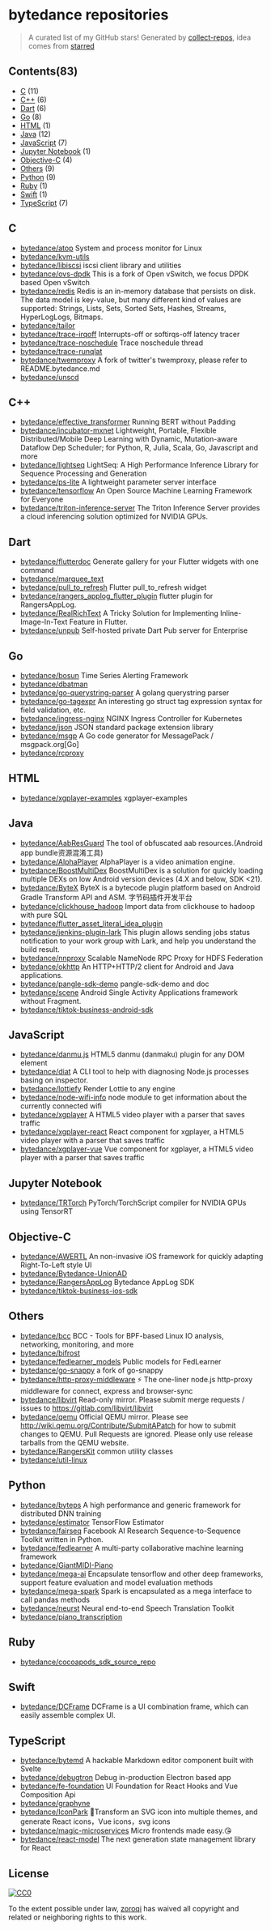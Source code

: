 # bytedance repositories


> A curated list of my GitHub stars!  Generated by [collect-repos](https://github.com/zoroqi/collect-repos), idea comes from [starred](https://github.com/maguowei/starred)  


## Contents(83)

- [C](#c) (11)
- [C++](#c++) (6)
- [Dart](#dart) (6)
- [Go](#go) (8)
- [HTML](#html) (1)
- [Java](#java) (12)
- [JavaScript](#javascript) (7)
- [Jupyter Notebook](#jupyter-notebook) (1)
- [Objective-C](#objective-c) (4)
- [Others](#others) (9)
- [Python](#python) (9)
- [Ruby](#ruby) (1)
- [Swift](#swift) (1)
- [TypeScript](#typescript) (7)

## C

- [bytedance/atop](https://github.com/bytedance/atop) System and process monitor for Linux
- [bytedance/kvm-utils](https://github.com/bytedance/kvm-utils) 
- [bytedance/libiscsi](https://github.com/bytedance/libiscsi) iscsi client library and utilities
- [bytedance/ovs-dpdk](https://github.com/bytedance/ovs-dpdk) This is a fork of Open vSwitch, we focus DPDK based Open vSwitch
- [bytedance/redis](https://github.com/bytedance/redis) Redis is an in-memory database that persists on disk. The data model is key-value, but many different kind of values are supported: Strings, Lists, Sets, Sorted Sets, Hashes, Streams, HyperLogLogs, Bitmaps.
- [bytedance/tailor](https://github.com/bytedance/tailor) 
- [bytedance/trace-irqoff](https://github.com/bytedance/trace-irqoff) Interrupts-off or softirqs-off latency tracer
- [bytedance/trace-noschedule](https://github.com/bytedance/trace-noschedule) Trace noschedule thread
- [bytedance/trace-runqlat](https://github.com/bytedance/trace-runqlat) 
- [bytedance/twemproxy](https://github.com/bytedance/twemproxy) A fork of twitter's twemproxy, please refer to README.bytedance.md
- [bytedance/unscd](https://github.com/bytedance/unscd) 

## C++

- [bytedance/effective_transformer](https://github.com/bytedance/effective_transformer) Running BERT without Padding
- [bytedance/incubator-mxnet](https://github.com/bytedance/incubator-mxnet) Lightweight, Portable, Flexible Distributed/Mobile Deep Learning with Dynamic, Mutation-aware Dataflow Dep Scheduler; for Python, R, Julia, Scala, Go, Javascript and more
- [bytedance/lightseq](https://github.com/bytedance/lightseq) LightSeq: A High Performance Inference Library for Sequence Processing and Generation
- [bytedance/ps-lite](https://github.com/bytedance/ps-lite) A lightweight parameter server interface
- [bytedance/tensorflow](https://github.com/bytedance/tensorflow) An Open Source Machine Learning Framework for Everyone
- [bytedance/triton-inference-server](https://github.com/bytedance/triton-inference-server) The Triton Inference Server provides a cloud inferencing solution optimized for NVIDIA GPUs. 

## Dart

- [bytedance/flutterdoc](https://github.com/bytedance/flutterdoc) Generate gallery for your Flutter widgets with one command
- [bytedance/marquee_text](https://github.com/bytedance/marquee_text) 
- [bytedance/pull_to_refresh](https://github.com/bytedance/pull_to_refresh) Flutter pull_to_refresh widget
- [bytedance/rangers_applog_flutter_plugin](https://github.com/bytedance/rangers_applog_flutter_plugin) flutter plugin for RangersAppLog.
- [bytedance/RealRichText](https://github.com/bytedance/RealRichText)  A Tricky Solution for Implementing Inline-Image-In-Text Feature in Flutter.
- [bytedance/unpub](https://github.com/bytedance/unpub) Self-hosted private Dart Pub server for Enterprise

## Go

- [bytedance/bosun](https://github.com/bytedance/bosun) Time Series Alerting Framework
- [bytedance/dbatman](https://github.com/bytedance/dbatman) 
- [bytedance/go-querystring-parser](https://github.com/bytedance/go-querystring-parser) A golang querystring parser
- [bytedance/go-tagexpr](https://github.com/bytedance/go-tagexpr) An interesting go struct tag expression syntax for field validation, etc.
- [bytedance/ingress-nginx](https://github.com/bytedance/ingress-nginx) NGINX Ingress Controller for Kubernetes
- [bytedance/json](https://github.com/bytedance/json) JSON standard package extension library
- [bytedance/msgp](https://github.com/bytedance/msgp) A Go code generator for MessagePack / msgpack.org[Go]
- [bytedance/rcproxy](https://github.com/bytedance/rcproxy) 

## HTML

- [bytedance/xgplayer-examples](https://github.com/bytedance/xgplayer-examples) xgplayer-examples

## Java

- [bytedance/AabResGuard](https://github.com/bytedance/AabResGuard) The tool of obfuscated aab resources.(Android app bundle资源混淆工具)
- [bytedance/AlphaPlayer](https://github.com/bytedance/AlphaPlayer) AlphaPlayer is a video animation engine.
- [bytedance/BoostMultiDex](https://github.com/bytedance/BoostMultiDex) BoostMultiDex is a solution for quickly loading multiple DEXs on low Android version devices (4.X and below, SDK <21).
- [bytedance/ByteX](https://github.com/bytedance/ByteX) ByteX is a bytecode plugin platform based on Android Gradle Transform API and ASM.  字节码插件开发平台
- [bytedance/clickhouse_hadoop](https://github.com/bytedance/clickhouse_hadoop) Import data from clickhouse to hadoop with pure SQL
- [bytedance/flutter_asset_literal_idea_plugin](https://github.com/bytedance/flutter_asset_literal_idea_plugin) 
- [bytedance/jenkins-plugin-lark](https://github.com/bytedance/jenkins-plugin-lark) This plugin allows sending jobs status notification to your work group with Lark, and help you understand the build result.
- [bytedance/nnproxy](https://github.com/bytedance/nnproxy) Scalable NameNode RPC Proxy for HDFS Federation
- [bytedance/okhttp](https://github.com/bytedance/okhttp) An HTTP+HTTP/2 client for Android and Java applications.
- [bytedance/pangle-sdk-demo](https://github.com/bytedance/pangle-sdk-demo) pangle-sdk-demo and doc 
- [bytedance/scene](https://github.com/bytedance/scene) Android Single Activity Applications framework without Fragment.
- [bytedance/tiktok-business-android-sdk](https://github.com/bytedance/tiktok-business-android-sdk) 

## JavaScript

- [bytedance/danmu.js](https://github.com/bytedance/danmu.js) HTML5 danmu (danmaku) plugin for any DOM element
- [bytedance/diat](https://github.com/bytedance/diat) A CLI tool to help with diagnosing Node.js processes basing on inspector.
- [bytedance/lottiefy](https://github.com/bytedance/lottiefy) Render Lottie to any engine
- [bytedance/node-wifi-info](https://github.com/bytedance/node-wifi-info) node module to get information about the currently connected wifi
- [bytedance/xgplayer](https://github.com/bytedance/xgplayer) A HTML5 video player with a parser that saves traffic
- [bytedance/xgplayer-react](https://github.com/bytedance/xgplayer-react) React component for xgplayer, a HTML5 video player with a parser that saves traffic
- [bytedance/xgplayer-vue](https://github.com/bytedance/xgplayer-vue) Vue component for xgplayer, a HTML5 video player with a parser that saves traffic

## Jupyter Notebook

- [bytedance/TRTorch](https://github.com/bytedance/TRTorch) PyTorch/TorchScript compiler for NVIDIA GPUs using TensorRT

## Objective-C

- [bytedance/AWERTL](https://github.com/bytedance/AWERTL) An non-invasive iOS framework for quickly adapting Right-To-Left style UI
- [bytedance/Bytedance-UnionAD](https://github.com/bytedance/Bytedance-UnionAD) 
- [bytedance/RangersAppLog](https://github.com/bytedance/RangersAppLog) Bytedance AppLog SDK
- [bytedance/tiktok-business-ios-sdk](https://github.com/bytedance/tiktok-business-ios-sdk) 

## Others

- [bytedance/bcc](https://github.com/bytedance/bcc) BCC - Tools for BPF-based Linux IO analysis, networking, monitoring, and more
- [bytedance/bifrost](https://github.com/bytedance/bifrost) 
- [bytedance/fedlearner_models](https://github.com/bytedance/fedlearner_models) Public models for FedLearner
- [bytedance/go-snappy](https://github.com/bytedance/go-snappy) a fork of go-snappy
- [bytedance/http-proxy-middleware](https://github.com/bytedance/http-proxy-middleware) :zap: The one-liner node.js http-proxy middleware for connect, express and browser-sync
- [bytedance/libvirt](https://github.com/bytedance/libvirt) Read-only mirror. Please submit merge requests / issues to https://gitlab.com/libvirt/libvirt
- [bytedance/qemu](https://github.com/bytedance/qemu) Official QEMU mirror. Please see http://wiki.qemu.org/Contribute/SubmitAPatch for how to submit changes to QEMU. Pull Requests are ignored. Please only use release tarballs from the QEMU website.
- [bytedance/RangersKit](https://github.com/bytedance/RangersKit) common utility classes
- [bytedance/util-linux](https://github.com/bytedance/util-linux) 

## Python

- [bytedance/byteps](https://github.com/bytedance/byteps) A high performance and generic framework for distributed DNN training
- [bytedance/estimator](https://github.com/bytedance/estimator) TensorFlow Estimator
- [bytedance/fairseq](https://github.com/bytedance/fairseq) Facebook AI Research Sequence-to-Sequence Toolkit written in Python.
- [bytedance/fedlearner](https://github.com/bytedance/fedlearner) A multi-party collaborative machine learning framework
- [bytedance/GiantMIDI-Piano](https://github.com/bytedance/GiantMIDI-Piano) 
- [bytedance/mega-ai](https://github.com/bytedance/mega-ai) Encapsulate tensorflow and other deep frameworks, support feature evaluation and model evaluation methods
- [bytedance/mega-spark](https://github.com/bytedance/mega-spark) Spark is encapsulated as a mega interface to call pandas methods
- [bytedance/neurst](https://github.com/bytedance/neurst) Neural end-to-end Speech Translation Toolkit
- [bytedance/piano_transcription](https://github.com/bytedance/piano_transcription) 

## Ruby

- [bytedance/cocoapods_sdk_source_repo](https://github.com/bytedance/cocoapods_sdk_source_repo) 

## Swift

- [bytedance/DCFrame](https://github.com/bytedance/DCFrame) DCFrame is a UI combination frame, which can easily assemble complex UI.

## TypeScript

- [bytedance/bytemd](https://github.com/bytedance/bytemd) A hackable Markdown editor component built with Svelte
- [bytedance/debugtron](https://github.com/bytedance/debugtron) Debug in-production Electron based app
- [bytedance/fe-foundation](https://github.com/bytedance/fe-foundation) UI Foundation for React Hooks and Vue Composition Api 
- [bytedance/graphyne](https://github.com/bytedance/graphyne) 
- [bytedance/IconPark](https://github.com/bytedance/IconPark) 🍎Transform an SVG icon into multiple themes, and generate React icons，Vue icons，svg icons
- [bytedance/magic-microservices](https://github.com/bytedance/magic-microservices) Micro frontends made easy.😘
- [bytedance/react-model](https://github.com/bytedance/react-model) The next generation state management library for React


## License

[![CC0](http://mirrors.creativecommons.org/presskit/buttons/88x31/svg/cc-zero.svg)](https://creativecommons.org/publicdomain/zero/1.0/)

To the extent possible under law, [zoroqi](https://github.com/zoroqi) has waived all copyright and related or neighboring rights to this work.
